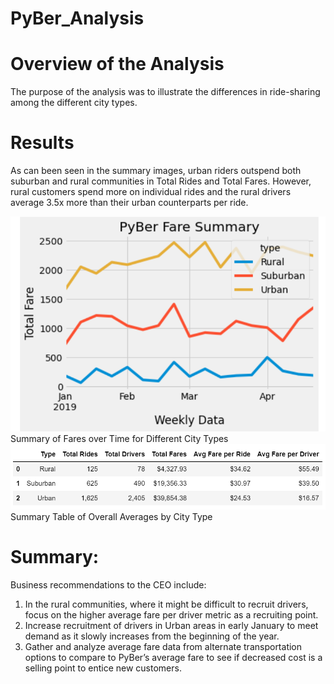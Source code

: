 # PyBer_Analysis

# Overview of the Analysis 
The purpose of the analysis was to illustrate the differences in ride-sharing among the different city types.

# Results
As can been seen in the summary images, urban riders outspend both suburban and rural communities in Total Rides and Total Fares. However, rural customers spend more on individual rides and the rural drivers average 3.5x more than their urban counterparts per ride.

![PyBer_fare_summary](https://github.com/K10Huff/PyBer_Analysis/blob/fafe20c587c274c848681153a57ce95733d40346/Resources/PyBer_fare_summary.png)  
Summary of Fares over Time for Different City Types  
![Data_summary](https://github.com/K10Huff/PyBer_Analysis/blob/fafe20c587c274c848681153a57ce95733d40346/Resources/Data_Summary.png)  
Summary Table of Overall Averages by City Type  

# Summary: 
Business recommendations to the CEO include:
1.  In the rural communities, where it might be difficult to recruit drivers, focus on the higher average fare per driver metric as a recruiting point.
2. Increase recruitment of drivers in Urban areas in early January to meet demand as it slowly increases from the beginning of the year. 
3.  Gather and analyze average fare data from alternate transportation options to compare to PyBer’s average fare to see if decreased cost is a selling point to entice new customers.
